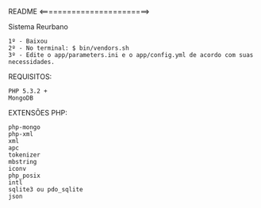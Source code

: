 README
<========================>

Sistema Reurbano

    1º - Baixou
    2º - No terminal: $ bin/vendors.sh
    3º - Edite o app/parameters.ini e o app/config.yml de acordo com suas necessidades.

REQUISITOS:

    PHP 5.3.2 +
    MongoDB


EXTENSÕES PHP:

    php-mongo
    php-xml
    xml
    apc
    tokenizer
    mbstring
    iconv
    php_posix
    intl
    sqlite3 ou pdo_sqlite
    json